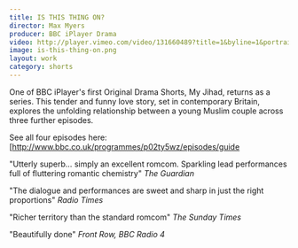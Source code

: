 ```yaml
---
title: IS THIS THING ON?
director: Max Myers
producer: BBC iPlayer Drama
video: http://player.vimeo.com/video/131660489?title=1&byline=1&portrait=1
image: is-this-thing-on.png
layout: work
category: shorts
---
```


One of BBC iPlayer's first Original Drama Shorts, My Jihad, returns as a series.
This tender and funny love story, set in contemporary Britain, explores the
unfolding relationship between a young Muslim couple across three further
episodes.

See all four episodes here: [http://www.bbc.co.uk/programmes/p02ty5wz/episodes/guide

"Utterly superb… simply an excellent romcom. Sparkling lead performances full
of fluttering romantic chemistry" *The Guardian*

"The dialogue and performances are sweet and sharp in just the right
proportions" *Radio Times*

"Richer territory than the standard romcom" *The Sunday Times*

"Beautifully done" *Front Row, BBC Radio 4*

